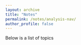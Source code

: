 ```yaml
---
layout: archive
title: "Notes"
permalink: /notes/analysis-nav/
author_profile: false
---
```


Below is a list of topics

